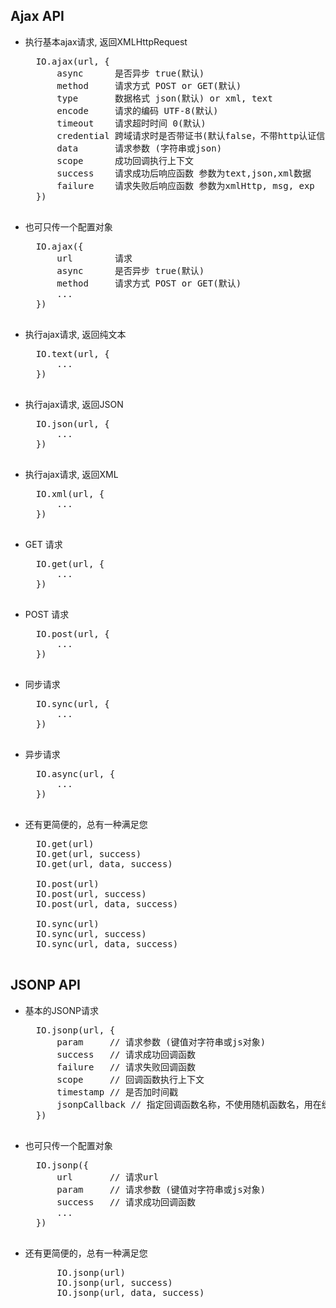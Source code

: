 ## Ajax API

+ 执行基本ajax请求, 返回XMLHttpRequest
	<pre>
	IO.ajax(url, {
		async      是否异步 true(默认)
		method     请求方式 POST or GET(默认)
		type       数据格式 json(默认) or xml, text
		encode     请求的编码 UTF-8(默认)
		timeout    请求超时时间 0(默认)
		credential 跨域请求时是否带证书(默认false，不带http认证信息如cookie)
		data       请求参数 (字符串或json)
		scope      成功回调执行上下文
		success    请求成功后响应函数 参数为text,json,xml数据
		failure    请求失败后响应函数 参数为xmlHttp, msg, exp
	})
	</pre>

+ 也可只传一个配置对象
	<pre>
	IO.ajax({
		url        请求
		async      是否异步 true(默认)
		method     请求方式 POST or GET(默认)
		...
	})
	</pre>
		
+ 执行ajax请求, 返回纯文本
	<pre>
	IO.text(url, {
		...
	})
	</pre>
	
+ 执行ajax请求, 返回JSON
	<pre>
	IO.json(url, {
		...
	})
	</pre>
	
+ 执行ajax请求, 返回XML
	<pre>
	IO.xml(url, {
		...
	})
	</pre>
	
+ GET 请求
	<pre>
	IO.get(url, {
		...
	})
	</pre>

+ POST 请求
	<pre>
	IO.post(url, {
		...
	})
	</pre>

+ 同步请求
	<pre>
	IO.sync(url, {
		...
	})
	</pre>
	
+ 异步请求
	<pre>
	IO.async(url, {
		...
	})
	</pre>
		
+ 还有更简便的，总有一种满足您
	<pre>
	IO.get(url)
	IO.get(url, success)
	IO.get(url, data, success)
	
	IO.post(url)
	IO.post(url, success)
	IO.post(url, data, success)
	
	IO.sync(url)
	IO.sync(url, success)
	IO.sync(url, data, success)
	</pre>


## JSONP API

+ 基本的JSONP请求
	<pre>
	IO.jsonp(url, {
		param     // 请求参数 (键值对字符串或js对象)
		success   // 请求成功回调函数
		failure   // 请求失败回调函数
		scope     // 回调函数执行上下文
		timestamp // 是否加时间戳
		jsonpCallback // 指定回调函数名称，不使用随机函数名，用在缓存时，此时timestamp应该设为false
	})
	</pre>
	
+ 也可只传一个配置对象
	<pre>
	IO.jsonp({
		url       // 请求url 
		param     // 请求参数 (键值对字符串或js对象)
		success   // 请求成功回调函数
		...
	})
	</pre>
	
+ 还有更简便的，总有一种满足您
	<pre>
		IO.jsonp(url)
		IO.jsonp(url, success)
		IO.jsonp(url, data, success)
	</pre>
	